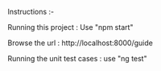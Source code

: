 Instructions :-

Running this project : Use "npm start"

Browse the url : http://localhost:8000/guide

Running the unit test cases : use "ng test"


